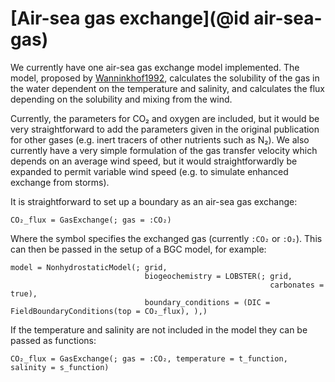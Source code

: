 # [Air-sea gas exchange](@id air-sea-gas)

We currently have one air-sea gas exchange model implemented. The model, proposed by [Wanninkhof1992](@cite), calculates the solubility of the gas in the water dependent on the temperature and salinity, and calculates the flux depending on the solubility and mixing from the wind.

Currently, the parameters for CO₂ and oxygen are included, but it would be very straightforward to add the parameters given in the original publication for other gases (e.g. inert tracers of other nutrients such as N₂). We also currently have a very simple formulation of the gas transfer velocity which depends on an average wind speed, but it would straightforwardly be expanded to permit variable wind speed (e.g. to simulate enhanced exchange from storms).

It is straightforward to set up a boundary as an air-sea gas exchange:

```
CO₂_flux = GasExchange(; gas = :CO₂)
```

Where the symbol specifies the exchanged gas (currently `:CO₂` or `:O₂`). This can then be passed in the setup of a BGC model, for example:

```
model = NonhydrostaticModel(; grid,
                              biogeochemistry = LOBSTER(; grid,
                                                          carbonates = true),
                              boundary_conditions = (DIC = FieldBoundaryConditions(top = CO₂_flux), ),)
```

If the temperature and salinity are not included in the model they can be passed as functions:
```
CO₂_flux = GasExchange(; gas = :CO₂, temperature = t_function, salinity = s_function)
```